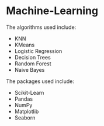 # Machine-Learning

The algorithms used include:
* KNN
* KMeans
* Logistic Regression
* Decision Trees
* Random Forest
* Naive Bayes

The packages used include:
* Scikit-Learn
* Pandas
* NumPy
* Matplotlib
* Seaborn
